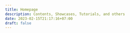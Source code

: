 ```yaml
---
title: Homepage
description: Contents, Showcases, Tutorials, and others
date: 2023-02-15T21:17:16+07:00
draft: false
---
```

